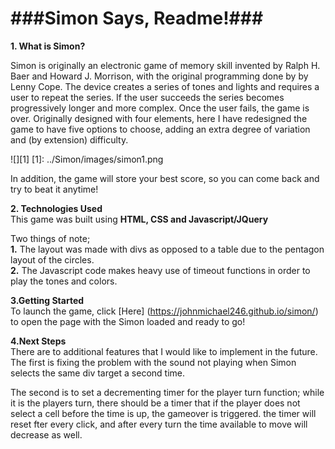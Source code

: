 ###Simon Says, Readme!###
=======================
**1. What is Simon?**

Simon is originally an electronic game of memory skill invented by Ralph H. Baer and Howard J. Morrison, with the original programming done by by Lenny Cope. The device creates a series of tones and lights and requires a user to repeat the series. If the user succeeds the series becomes progressively longer and more complex. Once the user fails, the game is over. Originally designed with four elements, here I have redesigned the game to have five options to choose, adding an extra degree of variation and (by extension) difficulty.  

![][1]
[1]:
../Simon/images/simon1.png

In addition, the game will store your best score, so you can come back and try to beat it anytime!    

**2. Technologies Used**   
This game was built using **HTML, CSS and Javascript/JQuery**

Two things of note;  
**1.** The layout was made with divs as opposed to a table due to the pentagon layout of the circles.  
**2.** The Javascript code makes heavy use of timeout functions in order to play the tones and colors.  

**3.Getting Started**  
To launch the game, click 
[Here] (https://johnmichael246.github.io/simon/) to open the page with the Simon loaded and ready to go! 

**4.Next Steps**   
There are to additional features that I would like to implement in the future. The first is fixing the problem with the sound not playing when Simon selects the same div target a second time.

The second is to set a decrementing timer for the player turn function; while it is the players turn, there should be a timer that if the player does not select a cell before the time is up, the gameover is triggered. the timer will reset fter every click, and after every turn the time available to move will decrease as well.
